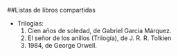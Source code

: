 ##Listas de libros compartidas
- Trilogias:
  1. Cien años de soledad, de Gabriel García Márquez.
  2. El señor de los anillos (Trilogía), de J. R. R. Tolkien
  3. 1984, de George Orwell.

     
